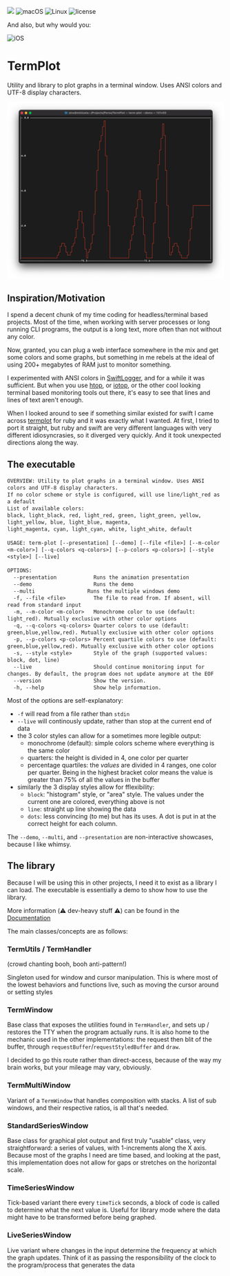 ![](https://img.shields.io/badge/Swift-5.3-orange.svg?style=flat)
![macOS](https://img.shields.io/badge/os-macOS-green.svg?style=flat)
![Linux](https://img.shields.io/badge/os-linux-green.svg?style=flat)
![license](https://img.shields.io/github/license/mashape/apistatus.svg?style=flat)

And also, but why would you:

![iOS](https://img.shields.io/badge/os-iOS-green.svg?style=flat)

# TermPlot

Utility and library to plot graphs in a terminal window. Uses ANSI colors and UTF-8 display characters.

![Screenshot](screenshot.png)

## Inspiration/Motivation

I spend a decent chunk of my time coding for headless/terminal based projects. Most of the time, when working with server processes or long running CLI programs, the output is a long text, more often than not without any color.

Now, granted, you can plug a web interface somewhere in the mix and get some colors and some graphs, but something in me rebels at the ideal of using 200+ megabytes of RAM just to monitor something.

I experimented with ANSI colors in [SwiftLogger](https://github.com/krugazor/SwiftLoggerServer), and for a while it was sufficient. But when you use [htop](https://github.com/htop-dev/htop), or [iotop](https://github.com/Tomas-M/iotop), or the other cool looking terminal based monitoring tools out there, it's easy to see that lines and lines of text aren't enough.

When I looked around to see if something similar existed for swift I came across [termplot](https://github.com/Martin-Nyaga/termplot) for ruby and it was exactly what I wanted. At first, I tried to port it straight, but ruby and swift are very different languages with very different idiosyncrasies, so it diverged very quickly. And it took unexpected directions along the way.

## The executable

```
OVERVIEW: Utility to plot graphs in a terminal window. Uses ANSI colors and UTF-8 display characters.
If no color scheme or style is configured, will use line/light_red as a default
List of available colors:
black, light_black, red, light_red, green, light_green, yellow, light_yellow, blue, light_blue, magenta,
light_magenta, cyan, light_cyan, white, light_white, default

USAGE: term-plot [--presentation] [--demo] [--file <file>] [--m-color <m-color>] [--q-colors <q-colors>] [--p-colors <p-colors>] [--style <style>] [--live]

OPTIONS:
  --presentation            Runs the animation presentation 
  --demo                    Runs the demo 
  --multi                 Runs the multiple windows demo 
  -f, --file <file>         The file to read from. If absent, will read from standard input 
  -m, --m-color <m-color>   Monochrome color to use (default: light_red). Mutually exclusive with other color options 
  -q, --q-colors <q-colors> Quarter colors to use (default: green,blue,yellow,red). Mutually exclusive with other color options 
  -p, --p-colors <p-colors> Percent quartile colors to use (default: green,blue,yellow,red). Mutually exclusive with other color options 
  -s, --style <style>       Style of the graph (supported values: block, dot, line) 
  --live                    Should continue monitoring input for changes. By default, the program does not update anymore at the EOF 
  --version                 Show the version.
  -h, --help                Show help information.
```

Most of the options are self-explanatory: 

- `-f` will read from a file rather than `stdin`
- `--live` will continously update, rather than stop at the current end of data
- the 3 color styles can allow for a sometimes more legible output:
  + monochrome (default): simple colors scheme where everything is the same color
  + quarters: the height is divided in 4, one color per quarter
  + percentage quartiles: the *values* are divided in 4 ranges, one color per quarter. Being in the highest bracket color means the value is greater than 75% of all the values in the buffer
- similarly the 3 display styles allow for fflexibility:
  + `block`: "histogram" style, or "area" style. The values under the current one are colored, everything above is not
  + `line`: straight up line showing the data
  + `dots`: less convincing (to me) but has its uses. A dot is put in at the correct height for each column.
  
The `--demo`, `--multi`, and `--presentation` are non-interactive showcases, because I like whimsy.

## The library

Because I will be using this in other projects, I need it to exist as a library I can load. The executable is essentially a demo to show how to use the library. 

More information (⚠️ dev-heavy stuff ⚠️) can be found in the [Documentation](Docs/)

The main classes/concepts are as follows:

### TermUtils / TermHandler

(crowd chanting booh, booh anti-pattern!)

Singleton used for window and cursor manipulation. This is where most of the lowest behaviors and functions live, such as moving the cursor around or setting styles

### TermWindow

Base class that exposes the utilities found in `TermHandler`, and sets up / restores the TTY when the program actually runs. It is also home to the mechanic used in the other implementations: the request then blit of the buffer, through `requestBuffer`/`requestStyledBuffer` and `draw`.

I decided to go this route rather than direct-access, because of the way my brain works, but your mileage may vary, obviously.

### TermMultiWindow

Variant of a `TermWindow` that handles composition with stacks. A list of sub windows, and their respective ratios, is all that's needed.

### StandardSeriesWindow

Base class for graphical plot output and first truly "usable" class, very straightforward: a series of values, with 1-increments along the X axis. Because most of the graphs I need are time based, and looking at the past, this implementation does not allow for gaps or stretches on the horizontal scale. 

### TimeSeriesWindow

Tick-based variant there every `timeTick` seconds, a block of code is called to determine what the next value is. Useful for library mode where the data might have to be transformed before being graphed.

### LiveSeriesWindow

Live variant where changes in the input determine the frequency at which the graph updates. Think of it as passing the responsibility of the clock to the program/process that generates the data
